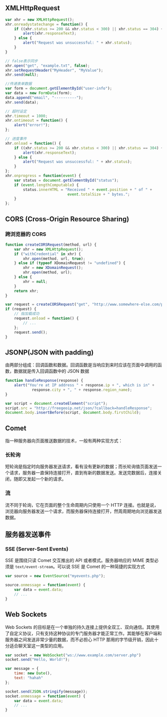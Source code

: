 ## XMLHttpRequest

```js
var xhr = new XMLHttpRequest();
xhr.onreadystatechange = function() {
    if ((xhr.status >= 200 && xhr.status < 300) || xhr.status == 304) {
        alert(xhr.responseText);
    } else {
        alert("Request was unsuccessful: " + xhr.status);
    }
}

// false表示同步
xhr.open("get", "example.txt", false);
xhr.setRequestHeader("MyHeader", "MyValue");
xhr.send(null);

//传递表单数据
var form = document.getElementById("user-info");
var data = new FormData(form);
data.append("email", "----------");
xhr.send(data);

// 超时设定
xhr.timeout = 1000;
xhr.ontimeout = function() {
    alert("error!");
};

// 进度事件
xhr.onload = function() {
    if ((xhr.status >= 200 && xhr.status < 300) || xhr.status == 304) {
        alert(xhr.responseText);
    } else {
        alert("Request was unsuccessful: " + xhr.status);
    }
};
xhr.onprogress = function(event) {
    var status = document.getElementById("status");
    if (event.lengthComputable) {
        status.innerHTML = "Received " + event.position + " of " +
                            event.totalSize + " bytes.";
    }
};
```



## CORS (Cross-Origin Resource Sharing)

### 跨浏览器的 CORS

```js
function createCORSRequest(method, url) {
    var xhr = new XMLHttpRequest();
    if ("withCredential" in xhr) {
        xhr.open(method, url, true);
    } else if (typeof XDomainRequest != "undefined") {
        xhr = new XDomainRequest();
        xhr.open(method, url);
    } else {
        xhr = null;
    }
    return xhr;
}

var request = createCORSRequest("get", "http://www.somewhere-else.com/page/");
if (request) {
    // 指加载成功
    request.onload = function() {
        // ...
    };
    request.send();
}
```



## JSONP(JSON with padding)

由两部分组成：回调函数和数据。回调函数是当响应到来时应该在页面中调用的函数，数据就是传入回调函数中的 JSON 数据

```js
function handleResponse(response) {
    alert("You're at IP address " + response.ip + ", which is in" +
            response.city + ", " + response.region_name);
}

var script = document.createElement("script");
script.src = "http://freegeoip.net/json/?callback=handleResponse";
document.body.insertBefore(script, document.body.firstChild);
```



## Comet

指一种服务器向页面推送数据的技术，一般有两种实现方式：

### 长轮询

短轮询是指定时向服务器发送请求，看有没有更新的数据；而长轮询值页面发送一个请求，服务器一直保持连接打开，直到有新的数据发送。发送完数据后，连接关闭，随即又发起一个新的请求。

### 流

流不同于轮询，它在页面的整个生命周期内只使用一个 HTTP 连接。也就是说，浏览器向服务器发送一个请求，而服务器保持连接打开，然周周期地向浏览器发送数据。



## 服务器发送事件

### SSE (Server-Sent Events)

SSE 是围绕只读 Comet 交互推出的 API 或者模式。服务器响应的 MIME 类型必须是 `text/event-stream`。可以说 SSE 是 Comet 的一种简捷的实现方式

```js
var source = new EventSource("myevents.php");

source.onmessage = function(event) {
    var data = event.data;
    // ...
}
```



## Web Sockets

Web Sockets 的目标是在一个单独的持久连接上提供全双工、双向通信。其使用了自定义协议，只有支持这种协议的专门服务器才能正常工作。其能够在客户端和服务器之间发送非常少量的数据，而不必担心 HTTP 那用的字节级开销，因此十分适合聊天室这一类型的应用。

```js
var socket = new WebSocket("ws://www.example.com/server.php")
socket.send("Hello, World!");

var message = {
    time: new Date(),
    text: "hahah"
};

socket.send(JSON.stringify(message));
socket.onmessage = function(event) {
    var data = event.data;
    // ...
}
```





